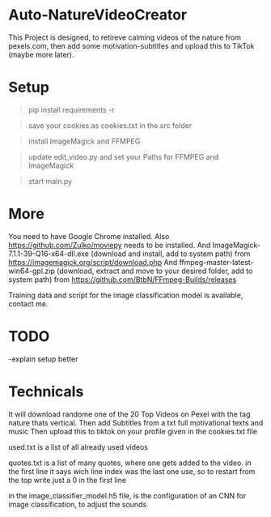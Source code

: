# Auto-NatureVideoCreator

This Project is designed, to retireve calming videos of the nature from pexels.com,
then add some motivation-subtitles and upload this to TikTok (maybe more later).

<!-- You will use you TikTok Session Cookies to rejoin the session, for that you need it as cookies.txt file,
you can get it with an extension like "Get cookies.txt LOCALLY" -->
# Setup

>pip install requirements -r

>save your cookies as cookies.txt in the src folder

>install ImageMagick and FFMPEG

>update edit_video.py and set your Paths for FFMPEG and ImageMagick

>start main.py

# More

You need to have Google Chrome installed.
Also https://github.com/Zulko/moviepy needs to be installed.
And ImageMagick-7.1.1-39-Q16-x64-dll.exe (download and install, add to system path) from https://imagemagick.org/script/download.php
And ffmpeg-master-latest-win64-gpl.zip (download, extract and move to your desired folder, add to system path) from https://github.com/BtbN/FFmpeg-Builds/releases

Training data and script for the image classification model is available, contact me.

# TODO
-explain setup better

# Technicals
It will download randome one of the 20 Top Videos on Pexel with the tag nature thats vertical.
Then add Subtitles from a txt full motivational texts and music
Then upload this to tiktok on your profile given in the cookies.txt file

used.txt is a list of all already used videos

quotes.txt is a list of many quotes, where one gets added to the video. in the first line it says wich line index was the last one use,
so to restart from the top write just a 0 in the first line

in the image_classifier_model.h5 file, is the configuration of an CNN for image classification, to adjust the sounds